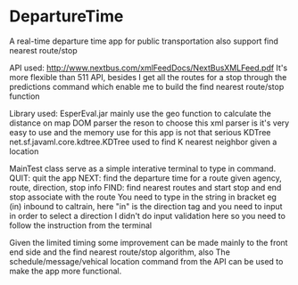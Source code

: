 DepartureTime
=============

A real-time departure time app for public transportation also support find nearest route/stop

API used: http://www.nextbus.com/xmlFeedDocs/NextBusXMLFeed.pdf 
It's more flexible than 511 API, besides I get all the routes for a stop through the predictions command which enable me to build the find nearest route/stop function

Library used:
EsperEval.jar   mainly use the geo function to calculate the distance on map
DOM parser      the reson to choose this xml parser is it's very easy to use and the memory use for this app is not that serious
KDTree          net.sf.javaml.core.kdtree.KDTree used to find K nearest neighbor given a location

MainTest class serve as a simple interative terminal to type in command.
QUIT: quit the app
NEXT: find the departure time for a route given agency, route, direction, stop info
FIND: find nearest routes and start stop and end stop associate with the route
You need to type in the string in bracket 
eg (in) inbound to caltrain, here "in" is the direction tag and you need to input in order  to select a direction
I didn't do input validation here so you need to follow the instruction from the terminal

Given the limited timing some improvement can be made mainly to the front end side and the find nearest route/stop algorithm, also The schedule/message/vehical location command from the API can be used to make the app more functional.
